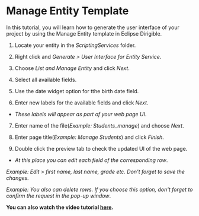 # Manage Entity Template

In this tutorial, you will learn how to generate the user interface of your project by using the Manage Entity template in Eclipse Dirigible.

1. Locate your entity in the *ScriptingServices* folder.

2. Right click and *Generate > User Interface for Entity Service*.

3. Choose *List and Manage Entity* and click *Next*.

4. Select all available fields.

5. Use the date widget option for tthe birth date field.

6. Enter new labels for the available fields and click *Next*.

  - *These labels will appear as part of your web page UI*.

7. Enter name of the file(*Example: Students_manage*) and choose *Next*.

8. Enter page title(*Example: Manage Students*) and click *Finish*.

9. Double click the preview tab to check the updated UI of the web page.

  - *At this place you can edit each field of the corresponding row*.
  
  *Example: Edit > first name, last name, grade etc. Don't forget to save the changes.*
  
  *Example: You also can delete rows. If you choose this option, don't forget to confirm the request in the pop-up window*.
  
**You can also watch the video tutorial [here](https://www.youtube.com/watch?v=KEWZCh1HKec&index=4&list=PLNKd01MEkVeKf74MdK5cUzgQKiiTyarkG).**

